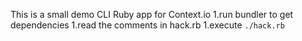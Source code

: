 This is a small demo CLI Ruby app for Context.io
1.run bundler to get dependencies
1.read the comments in hack.rb
1.execute `./hack.rb`
